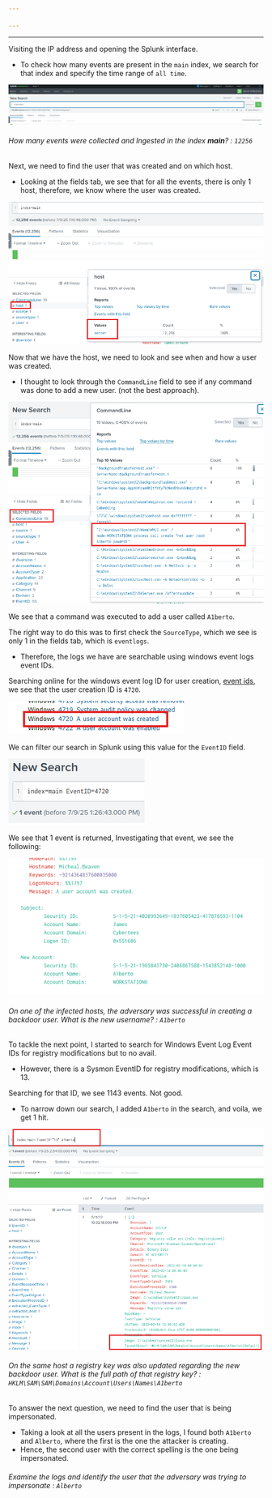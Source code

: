 ```yaml
---

---
```


---

Visiting the IP address and opening the Splunk interface.
- To check how many events are present in the `main` index, we search for that index and specify the time range of `all time`.

![](./screenshots/splunk-1.png)

###### How many events were collected and Ingested in the index **main**? : `12256`

Next, we need to find the user that was created and on which host.
- Looking at the fields tab, we see that for all the events, there is only 1 host, therefore, we know where the user was created.

![](./screenshots/splunk-2.png)

Now that we have the host, we need to look and see when and how a user was created.
- I thought to look through the `CommandLine` field to see if any command was done to add a new user. (not the best approach).

![](./screenshots/splunk-3.png)

We see that a command was executed to add a user called `A1berto`.

The right way to do this was to first check the `SourceType`, which we see is only 1 in the fields tab, which is `eventlogs`.
- Therefore, the logs we have are searchable using windows event logs event IDs.

Searching online for the windows event log ID for user creation, [event ids](https://www.ultimatewindowssecurity.com/securitylog/encyclopedia/), we see that the user creation ID is `4720`.

![](./screenshots/splunk-4.png)

We can filter our search in Splunk using this value for the `EventID` field.

![](./screenshots/splunk-5.png)

We see that 1 event is returned, Investigating that event, we see the following:

![](./screenshots/splunk-6.png)

###### On one of the infected hosts, the adversary was successful in creating a backdoor user. What is the new username? : `A1berto`

To tackle the next point, I started to search for Windows Event Log Event IDs for registry modifications but to no avail.
- However, there is a Sysmon EventID for registry modifications, which is 13.

Searching for that ID, we see 1143 events. Not good.
- To narrow down our search, I added `A1berto` in the search, and voila, we get 1 hit.

![](./screenshots/Splunk-7.png)

###### On the same host a registry key was also updated regarding the new backdoor user. What is the full path of that registry key? : `HKLM\SAM\SAM\Domains\Account\Users\Names\A1berto`

To answer the next question, we need to find the user that is being impersonated.
- Taking a look at all the users present in the logs, I found both `A1berto` and `Alberto`, where the first is the one the attacker is creating.
- Hence, the second user with the correct spelling is the one being impersonated.

###### Examine the logs and identify the user that the adversary was trying to impersonate : `Alberto`

